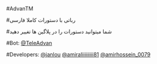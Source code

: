 #AdvanTM

#رباتی با دستورات کاملا فارسی

#شما میتوانید دستورات را در پلاگین ها تغییر دهید

#Bot: [@TeleAdvan](telegram.me/teleadvan)

#Developers: 
[@janlou](telegram.me/janlou)
[@amiraliiiiiiiii81](telegram.me/amiraliiiiiiiii81)
[@amirhossein_0079](telegram.me/amirhossein_0079)
